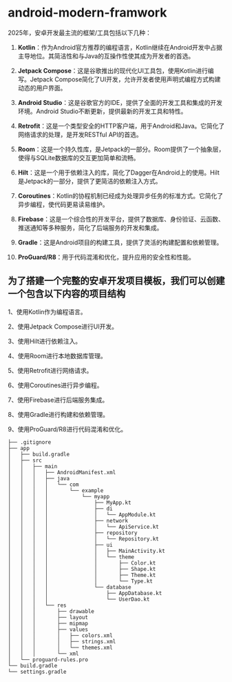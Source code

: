 # android-modern-framwork

2025年，安卓开发最主流的框架/工具包括以下几种：

1. **Kotlin**：作为Android官方推荐的编程语言，Kotlin继续在Android开发中占据主导地位。其简洁性和与Java的互操作性使其成为开发者的首选。

2. **Jetpack Compose**：这是谷歌推出的现代化UI工具包，使用Kotlin进行编写。Jetpack Compose简化了UI开发，允许开发者使用声明式编程方式构建动态的用户界面。

3. **Android Studio**：这是谷歌官方的IDE，提供了全面的开发工具和集成的开发环境。Android Studio不断更新，提供最新的开发工具和特性。

4. **Retrofit**：这是一个类型安全的HTTP客户端，用于Android和Java。它简化了网络请求的处理，是开发RESTful API的首选。

5. **Room**：这是一个持久性库，是Jetpack的一部分。Room提供了一个抽象层，使得与SQLite数据库的交互更加简单和流畅。

6. **Hilt**：这是一个用于依赖注入的库，简化了Dagger在Android上的使用。Hilt是Jetpack的一部分，提供了更简洁的依赖注入方式。

7. **Coroutines**：Kotlin的协程机制已经成为处理异步任务的标准方式。它简化了异步编程，使代码更易读易维护。

8. **Firebase**：这是一个综合性的开发平台，提供了数据库、身份验证、云函数、推送通知等多种服务，简化了后端服务的开发和集成。

9. **Gradle**：这是Android项目的构建工具，提供了灵活的构建配置和依赖管理。

10. **ProGuard/R8**：用于代码混淆和优化，提升应用的安全性和性能。

## 为了搭建一个完整的安卓开发项目模板，我们可以创建一个包含以下内容的项目结构
1、使用Kotlin作为编程语言。

2、使用Jetpack Compose进行UI开发。

3、使用Hilt进行依赖注入。

4、使用Room进行本地数据库管理。

5、使用Retrofit进行网络请求。

6、使用Coroutines进行异步编程。

7、使用Firebase进行后端服务集成。

8、使用Gradle进行构建和依赖管理。

9、使用ProGuard/R8进行代码混淆和优化。

```
├── .gitignore
├── app
│   ├── build.gradle
│   ├── src
│   │   ├── main
│   │   │   ├── AndroidManifest.xml
│   │   │   ├── java
│   │   │   │   └── com
│   │   │   │       └── example
│   │   │   │           └── myapp
│   │   │   │               ├── MyApp.kt
│   │   │   │               ├── di
│   │   │   │               │   └── AppModule.kt
│   │   │   │               ├── network
│   │   │   │               │   └── ApiService.kt
│   │   │   │               ├── repository
│   │   │   │               │   └── Repository.kt
│   │   │   │               ├── ui
│   │   │   │               │   ├── MainActivity.kt
│   │   │   │               │   └── theme
│   │   │   │               │       ├── Color.kt
│   │   │   │               │       ├── Shape.kt
│   │   │   │               │       ├── Theme.kt
│   │   │   │               │       └── Type.kt
│   │   │   │               └── database
│   │   │   │                   ├── AppDatabase.kt
│   │   │   │                   └── UserDao.kt
│   │   │   └── res
│   │   │       ├── drawable
│   │   │       ├── layout
│   │   │       ├── mipmap
│   │   │       ├── values
│   │   │       │   ├── colors.xml
│   │   │       │   ├── strings.xml
│   │   │       │   └── themes.xml
│   │   │       └── xml
│   └── proguard-rules.pro
└── build.gradle
└── settings.gradle
```